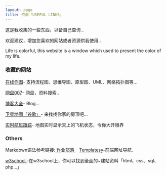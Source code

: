 ```yaml
---
layout: page
title: 资源「USEFUL LINKS」 
---
```


这是我收集的一些东西，以备自己查询...       
<P>欢迎建议，增加您喜欢的网站或者资源供我使用..       
<P>Life is colorful, this website is a window which used to present the color of my life.          


<!-- <h3>个人网站</h3>   
<p>

<img src="https://www.processon.com/favicon.ico" width="20" height="20" alt="photos" style="display:inline;margin-bottom: -5px;"/>
<a href="https://www.processon.com/" style="color:#DC143C" target="_blank">在线作图</a>-  FLAG&nbsp;&nbsp;

<p> 
<img src="http://omjh2j5h3.bkt.clouddn.com/icon/app%E8%A7%84%E8%8C%83.png" width="20" height="20" alt="photos" style="display:inline;margin-bottom: -5px;"/>
<a href="/APP/" target="_blank">APP下载</a>

<P>   -->
<h3>收藏的网站</h3>
<p> 
<a href="https://www.processon.com/" target="_blank">在线作图</a>- 支持流程图、思维导图、原型图、UML、网络拓扑图等...
</p>
<p> 
<a href="https://wangpan007.com/" target="_blank">网盘007</a>- 网盘，资料搜索..
</p>
<p> 
<a href="http://daohang.lusongsong.com/" target="_blank">博客大全</a>- Blog...
</p>
<p> 
<a href="http://www.86ditu.com" target="_blank">卫星地图「谷歌」</a>- 来找找你家的房顶吧...
</p>
<p> 
<a href="http://zh.flightaware.com/live/" target="_blank">实时航班跟踪</a>- 地图实时显示天上的飞机状态，令你大开眼界　
</p>

<h3> Others</h3>  
<p> 
Markdown语法参考链接:<a href="https://www.zybuluo.com/mdeditor" target="_blank" > 作业部落 </a> &nbsp;&nbsp; <a  href="http://nav.templatesy.com/"  >Templatesy</a>-前端网址导航.
<p>
<a href="http://www.w3school.com.cn" target="_blank" > w3school </a>-在w3school上，你可以找到全面的~建站资料「html、css、sql、php...」
</p>
